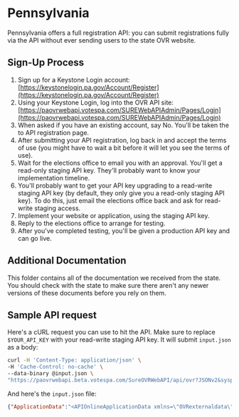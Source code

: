 # Pennsylvania

Pennsylvania offers a full registration API: you can submit registrations
fully via the API without ever sending users to the state OVR website.

## Sign-Up Process

1. Sign up for a Keystone Login account:
   [https://keystonelogin.pa.gov/Account/Register](https://keystonelogin.pa.gov/Account/Register)
2. Using your Keystone Login, log into the OVR API site:
   [https://paovrwebapi.votespa.com/SUREWebAPIAdmin/Pages/Login](https://paovrwebapi.votespa.com/SUREWebAPIAdmin/Pages/Login)
3. When asked if you have an existing account, say No. You'll be taken the to API registration page.
4. After submitting your API registration, log back in and accept the terms of use (you might have to wait a bit before it will let you see the terms of use).
5. Wait for the elections office to email you with an approval. You'll get a read-only staging API key. They'll probably want to know your implementation timeline.
6. You'll probably want to get your API key upgrading to a read-write staging API key (by default, they only give you a read-only staging API key). To do this, just email the elections office back and ask for read-write staging access.
7. Implement your website or application, using the staging API key.
8. Reply to the elections office to arrange for testing.
9. After you've completed testing, you'll be given a production API key and can go live.

## Additional Documentation

This folder contains all of the documentation we received from the state.
You should check with the state to make sure there aren't any newer versions
of these documents before you rely on them.

## Sample API request

Here's a cURL request you can use to hit the API. Make sure to replace `$YOUR_API_KEY` with your read-write staging API key. It will submit `input.json` as a body:

```bash
curl -H 'Content-Type: application/json' \
-H 'Cache-Control: no-cache' \
--data-binary @input.json \
"https://paovrwebapi.beta.votespa.com/SureOVRWebAPI/api/ovr?JSONv2&sysparm_AuthKey=$YOUR_API_KEY&sysparm_action=SETAPPLICATION&sysparm_Language=0"
```

And here's the `input.json` file:

```json
{"ApplicationData":"<APIOnlineApplicationData xmlns=\"OVRexternaldata\"><record><batch>0</batch><FirstName>Sally</FirstName><MiddleName></MiddleName><LastName>Penndot</LastName><TitleSuffix></TitleSuffix><united-states-citizen>1</united-states-citizen><eighteen-on-election-day>1</eighteen-on-election-day><isnewregistration>1</isnewregistration><name-update>0</name-update><address-update>0</address-update><ispartychange>0</ispartychange><isfederalvoter>0</isfederalvoter><DateOfBirth>1944-05-02</DateOfBirth><Gender></Gender><Ethnicity></Ethnicity><Phone></Phone><Email></Email><streetaddress>328 South St</streetaddress><streetaddress2></streetaddress2><unittype></unittype><unitnumber></unitnumber><city>Clarion</city><zipcode>16214</zipcode><donthavePermtOrResAddress>0</donthavePermtOrResAddress><county>ADAMS</county><municipality>Clarion</municipality><mailingaddress></mailingaddress><mailingcity></mailingcity><mailingstate></mailingstate><mailingzipcode></mailingzipcode><drivers-license>99007069</drivers-license><ssn4>0451</ssn4><signatureimage></signatureimage><continueAppSubmit>1</continueAppSubmit><donthavebothDLandSSN>0</donthavebothDLandSSN><politicalparty>D</politicalparty><otherpoliticalparty></otherpoliticalparty><needhelptovote>0</needhelptovote><typeofassistance></typeofassistance><preferredlanguage>en</preferredlanguage><voterregnumber></voterregnumber><previousreglastname></previousreglastname><previousregfirstname></previousregfirstname><previousregmiddlename></previousregmiddlename><previousregaddress></previousregaddress><previousregcity></previousregcity><previousregstate></previousregstate><previousregzip></previousregzip><previousregcounty></previousregcounty><previousregyear></previousregyear><declaration1>1</declaration1><assistedpersonname></assistedpersonname><assistedpersonAddress></assistedpersonAddress><assistedpersonphone></assistedpersonphone><assistancedeclaration2></assistancedeclaration2><ispollworker>0</ispollworker><bilingualinterpreter></bilingualinterpreter><pollworkerspeaklang></pollworkerspeaklang><secondEmail></secondEmail></record></APIOnlineApplicationData>"}
```
